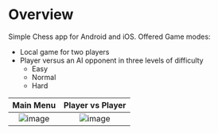 # Overview 
Simple Chess app for Android and iOS. 
Offered Game modes:
- Local game for two players
- Player versus an AI opponent in three levels of difficulty
    - Easy
    - Normal
    - Hard

Main Menu            |  Player vs Player
:-------------------------:|:-------------------------:
![image](https://user-images.githubusercontent.com/19948723/182019682-85e16291-2cf9-42cd-af7d-6908b3d6a21b.png) | ![image](https://user-images.githubusercontent.com/19948723/182019654-f0a3d9a6-ba6c-4a5f-9acd-e0e7fa9e511d.png)
